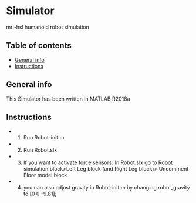 # Simulator
mrl-hsl humanoid robot simulation


## Table of contents
* [General info](#general-info)
* [Instructions](#instructions)


## General info
This Simulator has been written in MATLAB R2018a
	
  
## Instructions
* 1) Run Robot-init.m
* 2) Run Robot.slx
* 3) If you want to activate force sensors: In Robot.slx go to Robot simulation block>Left Leg block (and Right Leg block)> Uncomment Floor model block
* 4) you can also adjust gravity in Robot-init.m by changing robot_gravity to [0 0 -9.81];
